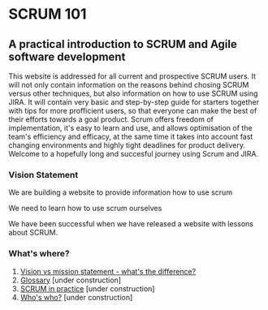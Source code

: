 # SCRUM 101

## A practical introduction to SCRUM and Agile software development

This website is addressed for all current and prospective SCRUM users. It will not only contain information on the reasons behind chosing SCRUM versus other techniques, but also information on how to use SCRUM using JIRA. It will contain very basic and step-by-step guide for starters together with tips for more profficient users, so that everyone can make the best of their efforts towards a goal product. Scrum offers freedom of implementation, it's easy to learn and use, and allows optimisation of the team's efficiency and efficacy, at the same time it takes into account fast changing environments and highly tight deadlines for product delivery. Welcome to a hopefully long and succesful journey using Scrum and JIRA.



### Vision Statement

We are building a website to provide information how to use scrum

We need to learn how to use scrum ourselves

We have been successful when we have released a website with lessons about SCRUM.




### What's where?

1. [Vision vs mission statement - what's the difference?](visionvmission.md)
2. [Glossary](glossary.md) \[under construction\]
3. [SCRUM in practice](inpractice.md)  \[under construction\]
4. [Who's who?](team.md)  \[under construction\]

